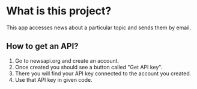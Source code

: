 # What is this project?
This app accesses news about a particular topic and sends them by email.

## How to get an API?
1. Go to newsapi.org and create an account.
2. Once created you should see a button called "Get API key".
3. There you will find your API key connected to the account you created.
4. Use that API key in given code.
